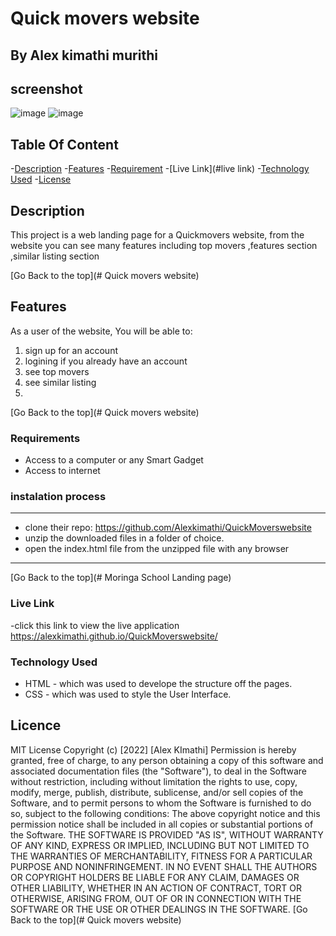 # Quick movers website

## By Alex kimathi murithi

## screenshot
![image](./assests/images/Landing%20Page.png)
![image](./assests/images/Property%20Page.png)

## Table Of Content

-[Description](#description)
-[Features](#features)
-[Requirement](#requirement)
-[Live Link](#live link)
-[Technology Used](#technology-used)
-[License](#license)


## Description 

<p>This project is a web landing page for a Quickmovers website, from the website you can see many features including top movers
,features section ,similar listing section </p>

[Go Back to the top](# Quick movers website)

## Features

As a user of the website, You will be able to:

1. sign up for an account 
2. logining if you already have an account
3. see top movers
4. see similar listing
5. 

[Go Back to the top](# Quick movers website)

### Requirements
* Access to a computer or any Smart Gadget
* Access to internet

### instalation process 

***
* clone their repo: https://github.com/Alexkimathi/QuickMoverswebsite
* unzip the downloaded files in a folder of choice.
* open the index.html file from the unzipped file with any browser

***

[Go Back to the top](# Moringa School Landing page)

### Live Link

-click this link to view the live application https://alexkimathi.github.io/QuickMoverswebsite/


### Technology Used

* HTML - which was used to develope the structure off the pages.
* CSS - which was used to style the User Interface.


## Licence
MIT License
Copyright (c) [2022] [Alex KImathi]
Permission is hereby granted, free of charge, to any person obtaining a copy
of this software and associated documentation files (the "Software"), to deal
in the Software without restriction, including without limitation the rights
to use, copy, modify, merge, publish, distribute, sublicense, and/or sell
copies of the Software, and to permit persons to whom the Software is
furnished to do so, subject to the following conditions:
The above copyright notice and this permission notice shall be included in all
copies or substantial portions of the Software.
THE SOFTWARE IS PROVIDED "AS IS", WITHOUT WARRANTY OF ANY KIND, EXPRESS OR
IMPLIED, INCLUDING BUT NOT LIMITED TO THE WARRANTIES OF MERCHANTABILITY,
FITNESS FOR A PARTICULAR PURPOSE AND NONINFRINGEMENT. IN NO EVENT SHALL THE
AUTHORS OR COPYRIGHT HOLDERS BE LIABLE FOR ANY CLAIM, DAMAGES OR OTHER
LIABILITY, WHETHER IN AN ACTION OF CONTRACT, TORT OR OTHERWISE, ARISING FROM,
OUT OF OR IN CONNECTION WITH THE SOFTWARE OR THE USE OR OTHER DEALINGS IN THE
SOFTWARE.
[Go Back to the top](# Quick movers website)


